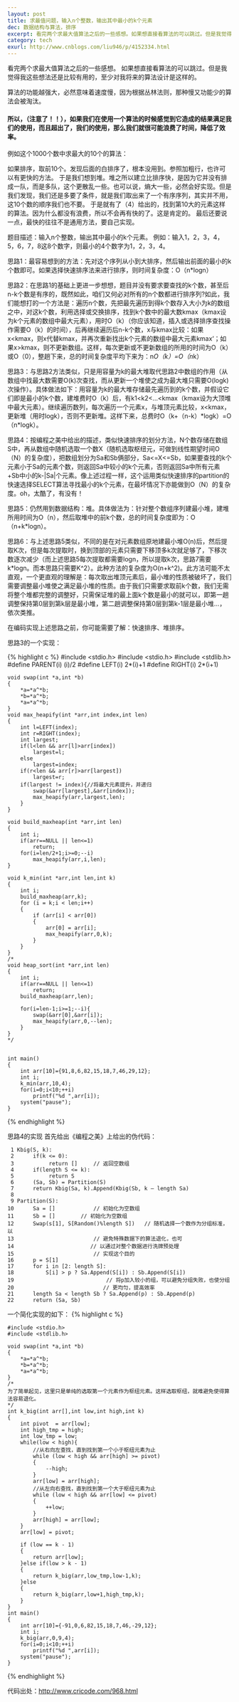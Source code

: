 ```yaml
---
layout: post
title: 求最值问题，输入n个整数，输出其中最小的k个元素
dec: 数据结构与算法，排序
excerpt: 看完两个求最大值算法之后的一些感想。如果想直接看算法的可以跳过。但是我觉得我这些想法还是比较有用的，至少对我将来的算法设计是这样的。算法的功能越强大，必然意味着速度慢，因为根据丛林法则，那种慢又功能少的算法会被淘汰。所以，（注意了！！），如果我们在使用一个算法的时候感觉到它造成的结果满足我们的使用，
category: tech
exurl: http://www.cnblogs.com/liu946/p/4152334.html
---
```

看完两个求最大值算法之后的一些感想。
如果想直接看算法的可以跳过。但是我觉得我这些想法还是比较有用的，至少对我将来的算法设计是这样的。

算法的功能越强大，必然意味着速度慢，因为根据丛林法则，那种慢又功能少的算法会被淘汰。

#### 所以，（注意了！！），如果我们在使用一个算法的时候感觉到它造成的结果满足我们的使用，而且超出了，我们的使用，那么我们就很可能浪费了时间，降低了效率。

例如这个1000个数中求最大的10个的算法：

如果排序，取前10个。发现后面的白排序了，根本没用到。参照加粗行，也许可以有更快的方法。
于是我们想到堆。堆之所以建立比排序快，是因为它并没有排成一队，而是多队，这个更散乱一些。也可以说，熵大一些，必然会好实现。但是我们发现，我们还是多要了条件，就是我们取出来了一个有序序列，其实并不用，这10个数的顺序我们也不要。
于是就有了（4）给出的，找到第10大的元素这样的算法。因为什么都没有浪费，所以不会再有快的了。这是肯定的。
最后还要说一点，最快的往往不是通用方法，要自己实现。
 

题目描述：输入n个整数，输出其中最小的k个元素。
例如：输入1，2，3，4，5，6，7，8这8个数字，则最小的4个数字为1，2，3，4。


思路1：最容易想到的方法：先对这个序列从小到大排序，然后输出前面的最小的k个数即可。如果选择快速排序法来进行排序，则时间复杂度：O（n*logn）


思路2：在思路1的基础上更进一步想想，题目并没有要求要查找的k个数，甚至后n-k个数是有序的，既然如此，咱们又何必对所有的n个数都进行排序列?如此，我们能想打的一个方法是：遍历n个数，先把最先遍历到得k个数存入大小为k的数组之中，对这k个数，利用选择或交换排序，找到k个数中的最大数kmax（kmax设为k个元素的数组中最大元素），用时O（k）（你应该知道，插入或选择排序查找操作需要O（k）的时间），后再继续遍历后n-k个数，x与kmax比较：如果x<kmax，则x代替kmax，并再次重新找出k个元素的数组中最大元素kmax‘；如果x>kmax，则不更新数组。这样，每次更新或不更新数组的所用的时间为O（k）或O（0），整趟下来，总的时间复杂度平均下来为：n*O（k）=O（n*k）

思路3：与思路2方法类似，只是用容量为k的最大堆取代思路2中数组的作用（从数组中找最大数需要O(k)次查找，而从更新一个堆使之成为最大堆只需要O(logk)次操作）。具体做法如下：用容量为k的最大堆存储最先遍历到的k个数，并假设它们即是最小的k个数，建堆费时O（k）后，有k1<k2<…<kmax（kmax设为大顶堆中最大元素）。继续遍历数列，每次遍历一个元素x，与堆顶元素比较，x<kmax，更新堆（用时logk），否则不更新堆。这样下来，总费时O（k+（n-k）\*logk）=O（n\*logk）。

思路4：按编程之美中给出的描述，类似快速排序的划分方法，N个数存储在数组S中，再从数组中随机选取一个数X（随机选取枢纽元，可做到线性期望时间O（N）的复杂度），把数组划分为Sa和Sb俩部分，Sa<=X<=Sb，如果要查找的k个元素小于Sa的元素个数，则返回Sa中较小的k个元素，否则返回Sa中所有元素+Sb中小的k-\|Sa\|个元素。像上述过程一样，这个运用类似快速排序的partition的快速选择SELECT算法寻找最小的k个元素，在最坏情况下亦能做到O（N）的复杂度。oh，太酷了，有没有！

思路5：仍然用到数据结构：堆。具体做法为：针对整个数组序列建最小堆，建堆所用时间为O（n），然后取堆中的前k个数，总的时间复杂度即为：O（n+k*logn）。

思路6：与上述思路5类似，不同的是在对元素数组原地建最小堆O(n)后，然后提取K次，但是每次提取时，换到顶部的元素只需要下移顶多k次就足够了，下移次数逐次减少（而上述思路5每次提取都需要logn，所以提取k次，思路7需要k*logn。而本思路只需要K^2）。此种方法的复杂度为O(n+k^2)。此方法可能不太直观，一个更直观的理解是：每次取出堆顶元素后，最小堆的性质被破坏了，我们需要调整最小堆使之满足最小堆的性质。由于我们只需要求取前k个数，我们无需将整个堆都完整的调整好，只需保证堆的最上面k个数是最小的就可以，即第一趟调整保持第0层到第k层是最小堆，第二趟调整保持第0层到第k-1层是最小堆…，依次类推。

在编码实现上述思路之前，你可能需要了解：快速排序、堆排序。

思路3的一个实现：

{% highlight c %}
    #include <stdio.h>
    #include <stdio.h>
    #include <stdlib.h>
    #define PARENT(i) (i)/2
    #define LEFT(i) 2*(i)+1
    #define RIGHT(i) 2*(i+1)
     
    void swap(int *a,int *b)
    {
        *a=*a^*b;  
        *b=*a^*b;  
        *a=*a^*b;  
    }
    void max_heapify(int *arr,int index,int len)
    {
        int l=LEFT(index);
        int r=RIGHT(index);
        int largest;
        if(l<len && arr[l]>arr[index])
            largest=l;
        else
            largest=index;
        if(r<len && arr[r]>arr[largest])
            largest=r;
        if(largest != index){//将最大元素提升，并递归
            swap(&arr[largest],&arr[index]);
            max_heapify(arr,largest,len);
        }
    }
     
    void build_maxheap(int *arr,int len)
    {
        int i;
        if(arr==NULL || len<=1)
            return;
        for(i=len/2+1;i>=0;--i)
            max_heapify(arr,i,len);
    }
     
    void k_min(int *arr,int len,int k)
    {
        int i;
        build_maxheap(arr,k);
        for (i = k;i < len;i++)
        {
            if (arr[i] < arr[0])
            {
                arr[0] = arr[i];
                max_heapify(arr,0,k);
            }
        }
    }
    /*
    void heap_sort(int *arr,int len)
    {
        int i;
        if(arr==NULL || len<=1)
            return;
        build_maxheap(arr,len);
        
        for(i=len-1;i>=1;--i){
            swap(&arr[0],&arr[i]);
            max_heapify(arr,0,--len);
        }
    }
    */
     
     
    int main()
    {
        int arr[10]={91,8,6,82,15,18,7,46,29,12};
        int i;
        k_min(arr,10,4);
        for(i=0;i<10;++i)
            printf("%d ",arr[i]);
        system("pause");
    }
{% endhighlight %}

 思路4的实现
首先给出《编程之美》上给出的伪代码：

 

     1 Kbig(S, k):  
     2      if(k <= 0):  
     3           return []     // 返回空数组  
     4      if(length S <= k):  
     5           return S  
     6      (Sa, Sb) = Partition(S)  
     7      return Kbig(Sa, k).Append(Kbig(Sb, k – length Sa)  
     8   
     9 Partition(S):  
    10      Sa = []            // 初始化为空数组  
    11      Sb = []        // 初始化为空数组  
    12      Swap(s[1], S[Random()%length S])   // 随机选择一个数作为分组标准，以  
    13                         // 避免特殊数据下的算法退化，也可  
    14                        // 以通过对整个数据进行洗牌预处理  
    15                         // 实现这个目的  
    16      p = S[1]  
    17      for i in [2: length S]:  
    18          S[i] > p ? Sa.Append(S[i]) : Sb.Append(S[i])  
    19                             // 将p加入较小的组，可以避免分组失败，也使分组  
    20                            // 更均匀，提高效率  
    21      length Sa < length Sb ? Sa.Append(p) : Sb.Append(p)  
    22      return (Sa, Sb)  

一个简化实现的如下：
{% highlight c %}

    #include <stdio.h>
    #include <stdlib.h>
 
    void swap(int *a,int *b)
    {
        *a=*a^*b;  
        *b=*a^*b;  
        *a=*a^*b;  
    }
    /*
    为了简单起见，这里只是单纯的选取第一个元素作为枢纽元素。这样选取枢纽，就难避免使得算法容易退化。
    */
    int k_big(int arr[],int low,int high,int k)
    {
        int pivot  = arr[low];
        int high_tmp = high;
        int low_tmp = low;
        while(low < high){
            //从右向左查找，直到找到第一个小于枢纽元素为止
            while (low < high && arr[high] >= pivot)
            {
                --high;
            }
            arr[low] = arr[high];
            //从左向右查找，直到找到第一个大于枢纽元素为止
            while (low < high && arr[low] <= pivot)
            {
                ++low;
            }
            arr[high] = arr[low];
        }
        arr[low] = pivot;
 
        if (low == k - 1)
        {
            return arr[low];
        }else if(low > k - 1)
        {
            return k_big(arr,low_tmp,low-1,k);
        }else
        {
            return k_big(arr,low+1,high_tmp,k);
        }
    }
    int main()
    {
        int arr[10]={-91,0,6,82,15,18,7,46,-29,12};
        int i;
        k_big(arr,0,9,4);
        for(i=0;i<10;++i)
            printf("%d ",arr[i]);
        system("pause");
    }
{% endhighlight %}

 代码出处：http://www.cricode.com/968.html
